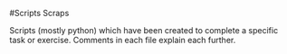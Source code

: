 #Scripts Scraps

Scripts (mostly python) which have been created to complete a specific task or exercise. Comments in each file explain each further.
